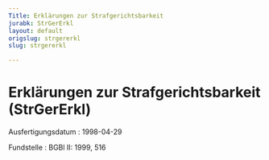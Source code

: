 ```yaml
---
Title: Erklärungen zur Strafgerichtsbarkeit
jurabk: StrGerErkl
layout: default
origslug: strgererkl
slug: strgererkl

---
```


# Erklärungen zur Strafgerichtsbarkeit (StrGerErkl)

Ausfertigungsdatum
:   1998-04-29

Fundstelle
:   BGBl II: 1999, 516


